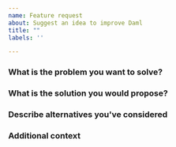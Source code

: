 ```yaml
---
name: Feature request
about: Suggest an idea to improve Daml
title: ""
labels: ''

---
```


<!--
I confirm that, if this is a feature request that has security implications, I already contacted security@digitalasset.com and followed the [responsible disclosure policy](https://digitalasset.com/security/).

I confirm that this is not a question or a request for technical support by the community, for which the [Daml forum](https://discuss.daml.com/) is available.
-->

### What is the problem you want to solve?

<!--
Enter here a clear and concise description of what the problem is.
-->

### What is the solution you would propose?

<!--
Add here a clear and concise description of what you want to happen.
-->

### Describe alternatives you've considered

<!--
Enter here a clear and concise description of any alternative solutions or features you've considered.
-->

### Additional context

<!--
Add here any additional context about the feature request.
-->
